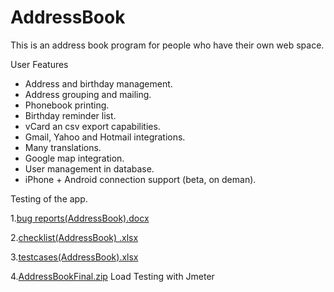 # AddressBook
This is an address book program for people who have their own web space.

User Features
- Address and birthday management.
- Address grouping and mailing.
- Phonebook printing.
- Birthday reminder list.
- vCard an csv export capabilities.
- Gmail, Yahoo and Hotmail integrations.
- Many translations.
- Google map integration.
- User management in database.
- iPhone + Android connection support (beta, on deman).


Testing of the app.

1.[bug reports(AddressBook).docx](https://github.com/KattyNemka/AddressBook/files/7779419/bug.reports.AddressBook.docx)

2.[checklist(AddressBook) .xlsx](https://github.com/KattyNemka/AddressBook/files/7781800/checklist.AddressBook.xlsx)

3.[testcases(AddressBook).xlsx](https://github.com/KattyNemka/AddressBook/files/7781802/testcases.AddressBook.xlsx)

4.[AddressBookFinal.zip](https://github.com/KattyNemka/AddressBook/files/7779272/AddressBookFinal.zip) Load Testing with Jmeter


